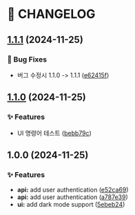 # 🚦 CHANGELOG

## [1.1.1](https://github.com/SungHo4119/semantic-release/compare/v1.1.0...v1.1.1) (2024-11-25)

### 🐛 Bug Fixes

* 버그 수정시 1.1.0 -> 1.1.1 ([e62415f](https://github.com/SungHo4119/semantic-release/commit/e62415f1aad35c696a0c1661c892e894df841a53))

## [1.1.0](https://github.com/SungHo4119/semantic-release/compare/v1.0.0...v1.1.0) (2024-11-25)

### ✨ Features

* UI 명령어 테스트 ([bebb79c](https://github.com/SungHo4119/semantic-release/commit/bebb79ca57fbf2670c04865aba550bcad1caa469))

## 1.0.0 (2024-11-25)

### ✨ Features

* **api:** add user authentication ([e52ca69](https://github.com/SungHo4119/semantic-release/commit/e52ca69be346cd4350485bcbf8e529ff9406cea8))
* **api:** add user authentication ([a787e39](https://github.com/SungHo4119/semantic-release/commit/a787e39b95b9e4de9390ff2d3c278695a178ade4))
* **ui:** add dark mode support ([5ebeb24](https://github.com/SungHo4119/semantic-release/commit/5ebeb24b9b7791de2fbb39a939eb50e1116aa4cb))
